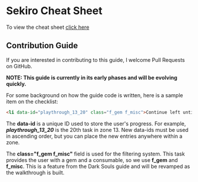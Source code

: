 # Sekiro Cheat Sheet

To view the cheat sheet [click here](https://zkjellberg.github.io/sekiro-cheat-sheet)

## Contribution Guide

If you are interested in contributing to this guide, I welcome Pull Requests on GitHub.

**NOTE: This guide is currently in its early phases and will be evolving quickly.**

For some background on how the guide code is written, here is a sample item on the checklist:

```html
<li data-id="playthrough_13_20" class="f_gem f_misc">Continue left until you can enter a room with a Large Soul of a Nameless Soldier and a Raw Gem</li>
```

The **data-id** is a unique ID used to store the user's progress. For example, ***playthrough_13_20*** is the 20th task in zone 13. New data-ids must be used in ascending order, but you can place the new entries anywhere within a zone.

The **class="f_gem f_misc"** field is used for the filtering system. This task provides the user with a gem and a consumable, so we use **f_gem** and **f_misc**. This is a feature from the Dark Souls guide and will be revamped as the walkthrough is built.